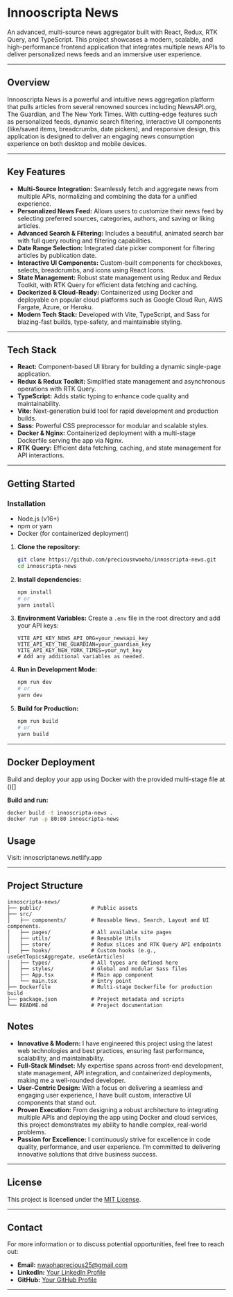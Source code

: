 # Innooscripta News

An advanced, multi-source news aggregator built with React, Redux, RTK Query, and TypeScript. This project showcases a modern, scalable, and high-performance frontend application that integrates multiple news APIs to deliver personalized news feeds and an immersive user experience.

---

## Overview

Innooscripta News is a powerful and intuitive news aggregation platform that pulls articles from several renowned sources including NewsAPI.org, The Guardian, and The New York Times. With cutting-edge features such as personalized feeds, dynamic search filtering, interactive UI components (like/saved items, breadcrumbs, date pickers), and responsive design, this application is designed to deliver an engaging news consumption experience on both desktop and mobile devices.

---

## Key Features

- **Multi-Source Integration:** Seamlessly fetch and aggregate news from multiple APIs, normalizing and combining the data for a unified experience.
- **Personalized News Feed:** Allows users to customize their news feed by selecting preferred sources, categories, authors, and saving or liking articles.
- **Advanced Search & Filtering:** Includes a beautiful, animated search bar with full query routing and filtering capabilities.
- **Date Range Selection:** Integrated date picker component for filtering articles by publication date.
- **Interactive UI Components:** Custom-built components for checkboxes, selects, breadcrumbs, and icons using React Icons.
- **State Management:** Robust state management using Redux and Redux Toolkit, with RTK Query for efficient data fetching and caching.
- **Dockerized & Cloud-Ready:** Containerized using Docker and deployable on popular cloud platforms such as Google Cloud Run, AWS Fargate, Azure, or Heroku.
- **Modern Tech Stack:** Developed with Vite, TypeScript, and Sass for blazing-fast builds, type-safety, and maintainable styling.

---

## Tech Stack

- **React:** Component-based UI library for building a dynamic single-page application.
- **Redux & Redux Toolkit:** Simplified state management and asynchronous operations with RTK Query.
- **TypeScript:** Adds static typing to enhance code quality and maintainability.
- **Vite:** Next-generation build tool for rapid development and production builds.
- **Sass:** Powerful CSS preprocessor for modular and scalable styles.
- **Docker & Nginx:** Containerized deployment with a multi-stage Dockerfile serving the app via Nginx.
- **RTK Query:** Efficient data fetching, caching, and state management for API interactions.

---

## Getting Started

### Installation
- Node.js (v16+)
- npm or yarn
- Docker (for containerized deployment)

1. **Clone the repository:**
   ```bash
   git clone https://github.com/preciousnwaoha/innoscripta-news.git
   cd innoscripta-news
   ```

2. **Install dependencies:**
   ```bash
   npm install
   # or
   yarn install
   ```

3. **Environment Variables:**
   Create a `.env` file in the root directory and add your API keys:
   ```env
   VITE_API_KEY_NEWS_API_ORG=your_newsapi_key
   VITE_API_KEY_THE_GUARDIAN=your_guardian_key
   VITE_API_KEY_NEW_YORK_TIMES=your_nyt_key
   # Add any additional variables as needed.
   ```

4. **Run in Development Mode:**
   ```bash
   npm run dev
   # or
   yarn dev
   ```

5. **Build for Production:**
   ```bash
   npm run build
   # or
   yarn build
   ```

---

## Docker Deployment

Build and deploy your app using Docker with the provided multi-stage file at ()[]

**Build and run:**
```bash
docker build -t innoscripta-news .
docker run -p 80:80 innoscripta-news
```

## Usage
Visit: innoscriptanews.netlify.app

---

## Project Structure

```
innoscripta-news/
├── public/                # Public assets
├── src/
│   ├── components/        # Reusable News, Search, Layout and UI components.
│   ├── pages/             # All available site pages
│   ├── utils/             # Reusable Utils
│   ├── store/             # Redux slices and RTK Query API endpoints
│   ├── hooks/             # Custom hooks (e.g., useGetTopicsAggregate, useGetArticles)
│   ├── types/             # All types are defined here
│   ├── styles/            # Global and modular Sass files
│   ├── App.tsx            # Main app component
│   └── main.tsx           # Entry point
├── Dockerfile             # Multi-stage Dockerfile for production build
├── package.json           # Project metadata and scripts
└── README.md              # Project documentation
```


## Notes

- **Innovative & Modern:** I have engineered this project using the latest web technologies and best practices, ensuring fast performance, scalability, and maintainability.
- **Full-Stack Mindset:** My expertise spans across front-end development, state management, API integration, and containerized deployments, making me a well-rounded developer.
- **User-Centric Design:** With a focus on delivering a seamless and engaging user experience, I have built custom, interactive UI components that stand out.
- **Proven Execution:** From designing a robust architecture to integrating multiple APIs and deploying the app using Docker and cloud services, this project demonstrates my ability to handle complex, real-world problems.
- **Passion for Excellence:** I continuously strive for excellence in code quality, performance, and user experience. I’m committed to delivering innovative solutions that drive business success.

---

## License

This project is licensed under the [MIT License](LICENSE).

---

## Contact

For more information or to discuss potential opportunities, feel free to reach out:

- **Email:** nwaohaprecious25@gmail.com
- **LinkedIn:** [Your LinkedIn Profile](https://linkedin.com/in/preciousnwaoha04)
- **GitHub:** [Your GitHub Profile](https://github.com/preciousnwaoha)

---



